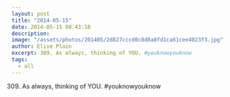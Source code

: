 ```yaml
---
layout: post
title: "2014-05-15"
date: 2014-05-15 08:43:18
description: 
image: "/assets/photos/201405/2d827cccd0c8d8a8fd1ca61cee4023f3.jpg"
author: Elise Plain
excerpt: 309. As always, thinking of YOU. #youknowyouknow
tags: 
  - all
---
```


309. As always, thinking of YOU. #youknowyouknow
<p></p>
